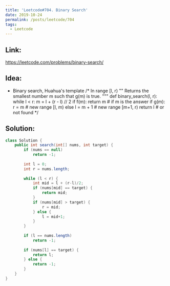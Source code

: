 ```yaml
---
title: 'Leetcode#704. Binary Search'
date: 2019-10-24
permalink: /posts/leetcode/704
tags:
  - Leetcode
---
```

## Link: ##
https://leetcode.com/problems/binary-search/

## Idea: ##
- Binary search, Huahua's template
/*
In range [l, r)
""
Returns the smallest number m such that g(m) is true.
"""
def binary_search(l, r):
  while l < r:
    m = l + (r - l) // 2
    if f(m): return m    # if m is the answer
    if g(m):
      r = m              # new range [l, m)
    else
      l = m + 1          # new range [m+1, r)
  return l           	# or not found
*/


## Solution: ##
```java
class Solution {
    public int search(int[] nums, int target) {
        if (nums == null)
            return -1;
        
        int l = 0;
        int r = nums.length;
        
        while (l < r) {
            int mid = l + (r-l)/2;
            if (nums[mid] == target) {
                return mid;
            }
            if (nums[mid] > target) {
                r = mid;
            } else {
                l = mid+1;
            }
        }
        
        if (l == nums.length)
            return -1;
        
        if (nums[l] == target) {
            return l;
        } else {
            return -1;
        }
    }
}
```
